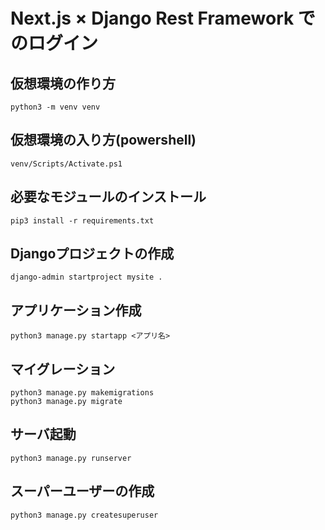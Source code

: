 # Next.js × Django Rest Framework でのログイン

## 仮想環境の作り方
```
python3 -m venv venv
```

## 仮想環境の入り方(powershell)
```
venv/Scripts/Activate.ps1
```

## 必要なモジュールのインストール
```
pip3 install -r requirements.txt
```

## Djangoプロジェクトの作成
```
django-admin startproject mysite .
```

## アプリケーション作成
```
python3 manage.py startapp <アプリ名>
```

## マイグレーション
```
python3 manage.py makemigrations
python3 manage.py migrate
```

## サーバ起動
```
python3 manage.py runserver
```

## スーパーユーザーの作成
```
python3 manage.py createsuperuser
```
